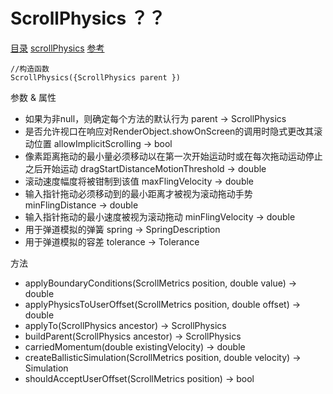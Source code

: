# ScrollPhysics ？？
[目录](#toptop) [scrollPhysics](#scrollPhysics) [参考](https://api.flutter.dev/flutter/widgets/ScrollPhysics-class.html)
```
//构造函数
ScrollPhysics({ScrollPhysics parent })
```
参数 & 属性
- 如果为非null，则确定每个方法的默认行为 parent → ScrollPhysics
- 是否允许视口在响应对RenderObject.showOnScreen的调用时隐式更改其滚动位置 allowImplicitScrolling → bool
- 像素距离拖动的最小量必须移动以在第一次开始运动时或在每次拖动运动停止之后开始运动 dragStartDistanceMotionThreshold → double
- 滚动速度幅度将被钳制到该值 maxFlingVelocity → double
- 输入指针拖动必须移动到的最小距离才被视为滚动拖动手势 minFlingDistance → double
- 输入指针拖动的最小速度被视为滚动拖动 minFlingVelocity → double
- 用于弹道模拟的弹簧 spring → SpringDescription
- 用于弹道模拟的容差 tolerance → Tolerance

方法
- applyBoundaryConditions(ScrollMetrics position, double value) → double
- applyPhysicsToUserOffset(ScrollMetrics position, double offset) → double
- applyTo(ScrollPhysics ancestor) → ScrollPhysics
- buildParent(ScrollPhysics ancestor) → ScrollPhysics
- carriedMomentum(double existingVelocity) → double
- createBallisticSimulation(ScrollMetrics position, double velocity) → Simulation
- shouldAcceptUserOffset(ScrollMetrics position) → bool

